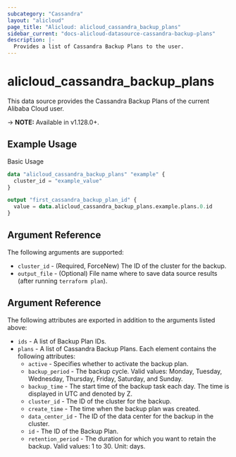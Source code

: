 ```yaml
---
subcategory: "Cassandra"
layout: "alicloud"
page_title: "Alicloud: alicloud_cassandra_backup_plans"
sidebar_current: "docs-alicloud-datasource-cassandra-backup-plans"
description: |-
  Provides a list of Cassandra Backup Plans to the user.
---
```


# alicloud\_cassandra\_backup\_plans

This data source provides the Cassandra Backup Plans of the current Alibaba Cloud user.

-> **NOTE:** Available in v1.128.0+.

## Example Usage

Basic Usage

```terraform
data "alicloud_cassandra_backup_plans" "example" {
  cluster_id = "example_value"
}

output "first_cassandra_backup_plan_id" {
  value = data.alicloud_cassandra_backup_plans.example.plans.0.id
}
```

## Argument Reference

The following arguments are supported:

* `cluster_id` - (Required, ForceNew) The ID of the cluster for the backup.
* `output_file` - (Optional) File name where to save data source results (after running `terraform plan`).

## Argument Reference

The following attributes are exported in addition to the arguments listed above:

* `ids` - A list of Backup Plan IDs.
* `plans` - A list of Cassandra Backup Plans. Each element contains the following attributes:
	* `active` - Specifies whether to activate the backup plan.
	* `backup_period` - The backup cycle. Valid values: Monday, Tuesday, Wednesday, Thursday, Friday, Saturday, and Sunday.
	* `backup_time` - The start time of the backup task each day. The time is displayed in UTC and denoted by Z.
	* `cluster_id` - The ID of the cluster for the backup.
	* `create_time` - The time when the backup plan was created.
	* `data_center_id` - The ID of the data center for the backup in the cluster.
	* `id` - The ID of the Backup Plan.
	* `retention_period` - The duration for which you want to retain the backup. Valid values: 1 to 30. Unit: days.

